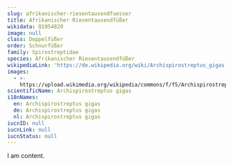 ```yaml
---
slug: afrikanischer-riesentausendfuesser
title: Afrikanischer Riesentausendfüßer
wikidata: Q1954820
image: null
class: Doppelfüßer
order: Schnurfüßer
family: Spirostreptidae
species: Afrikanischer Riesentausendfüßer
wikipediaLink: 'https://de.wikipedia.org/wiki/Archispirostreptus_gigas'
images:
  - >-
    https://upload.wikimedia.org/wikipedia/commons/f/f5/Archispirostreptus-Gigas-Amphitheatre.jpg
scientificName: Archispirostreptus gigas
i18nNames:
  en: Archispirostreptus gigas
  de: Archispirostreptus gigas
  nl: Archispirostreptus gigas
iucnID: null
iucnLink: null
iucnStatus: null
---
```


I am content.
